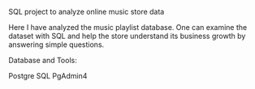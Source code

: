 SQL project to analyze online music store data

Here I have analyzed the music playlist database. One can examine the dataset with SQL and help the store understand its business growth by answering simple questions.

Database and Tools:

Postgre SQL
PgAdmin4
